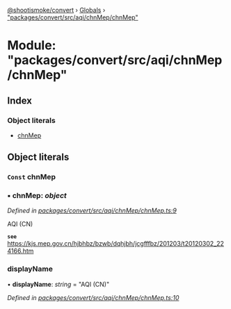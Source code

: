[@shootismoke/convert](../README.md) › [Globals](../globals.md) › ["packages/convert/src/aqi/chnMep/chnMep"](_packages_convert_src_aqi_chnmep_chnmep_.md)

# Module: "packages/convert/src/aqi/chnMep/chnMep"

## Index

### Object literals

* [chnMep](_packages_convert_src_aqi_chnmep_chnmep_.md#const-chnmep)

## Object literals

### `Const` chnMep

### ▪ **chnMep**: *object*

*Defined in [packages/convert/src/aqi/chnMep/chnMep.ts:9](https://github.com/shootismoke/common/blob/7194251/packages/convert/src/aqi/chnMep/chnMep.ts#L9)*

AQI (CN)

**`see`** https://kjs.mep.gov.cn/hjbhbz/bzwb/dqhjbh/jcgfffbz/201203/t20120302_224166.htm

###  displayName

• **displayName**: *string* = "AQI (CN)"

*Defined in [packages/convert/src/aqi/chnMep/chnMep.ts:10](https://github.com/shootismoke/common/blob/7194251/packages/convert/src/aqi/chnMep/chnMep.ts#L10)*
